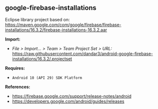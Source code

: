 ## google-firebase-installations

Eclipse library project based on:<br/>
https://maven.google.com/com/google/firebase/firebase-installations/16.3.2/firebase-installations-16.3.2.aar

**Import:**
- _File > Import... > Team > Team Project Set > URL:_<br/>
  https://raw.githubusercontent.com/dandar3/android-google-firebase-installations/16.3.2/.projectset

**Requires:**
- `Android 10 (API 29) SDK Platform`

**References:**
- https://firebase.google.com/support/release-notes/android
- https://developers.google.com/android/guides/releases